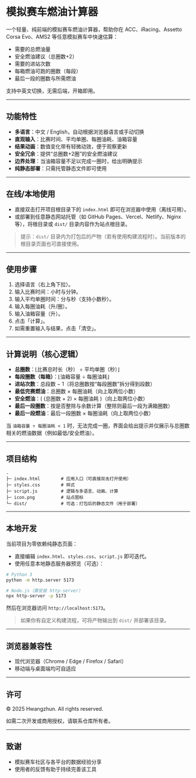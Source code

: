 # 模拟赛车燃油计算器

一个轻量、纯前端的模拟赛车燃油计算器，帮助你在 ACC、iRacing、Assetto Corsa Evo、AMS2 等任意模拟赛车中快速估算：
- 需要的总燃油量
- 安全燃油建议（总圈数+2）
- 需要的进站次数
- 每箱燃油可跑的圈数（每段）
- 最后一段的圈数与所需燃油

支持中英文切换，无需后端，开箱即用。

---

## 功能特性
- **多语言**：中文 / English，自动根据浏览器语言或手动切换
- **直观输入**：比赛时间、平均单圈、每圈油耗、油箱容量
- **结果动画**：数值变化带有轻微动效，便于观察更新
- **安全冗余**：提供“总圈数+2圈”的安全燃油建议
- **边界处理**：当油箱容量不足以完成一圈时，给出明确提示
- **纯静态部署**：只需托管静态文件即可使用

---

## 在线/本地使用
- 直接双击打开项目根目录下的 `index.html` 即可在浏览器中使用（离线可用）。
- 或部署到任意静态网站托管（如 GitHub Pages、Vercel、Netlify、Nginx 等），将根目录或 `dist/` 目录内容作为站点根目录。

> 提示：`dist/` 目录内为打包后的产物（若有使用构建流程时）。当前版本的根目录页面也可直接使用。

---

## 使用步骤
1. 选择语言（右上角下拉）。
2. 输入比赛时间：小时与分钟。
3. 输入平均单圈时间：分与秒（支持小数秒）。
4. 输入每圈油耗（升/圈）。
5. 输入油箱容量（升）。
6. 点击「计算」。
7. 如需重置输入与结果，点击「清空」。

---

## 计算说明（核心逻辑）
- **总圈数**：⌊比赛总时长（秒） ÷ 平均单圈（秒）⌋
- **每段圈数（每箱）**：⌊油箱容量 ÷ 每圈油耗⌋
- **进站次数**：总段数 − 1（将总圈数按“每段圈数”拆分得到段数）
- **最低完赛燃油**：总圈数 × 每圈油耗（向上取两位小数）
- **安全燃油**：\( (总圈数 + 2) × 每圈油耗 \)（向上取两位小数）
- **最后一段圈数**：按是否整除与余数计算（整除则最后一段为满箱圈数）
- **最后一段燃油**：最后一段圈数 × 每圈油耗（向上取两位小数）

当 `油箱容量 ÷ 每圈油耗 < 1` 时，无法完成一圈，界面会给出提示并仅展示与总圈数相关的燃油数据（例如最低/安全燃油）。

---

## 项目结构
```
.
├─ index.html        # 应用入口（可直接双击打开使用）
├─ styles.css        # 样式
├─ script.js         # 逻辑与多语言、动画、计算
├─ icon.png          # 站点图标
└─ dist/             # 可选：打包后的静态文件（用于部署）
```

---

## 本地开发
当前项目为零依赖纯静态页面：
- 直接编辑 `index.html`、`styles.css`、`script.js` 即可迭代。
- 使用任意本地静态服务器预览（可选）：
```bash
# Python 3
python -m http.server 5173

# Node.js（需安装 http-server）
npx http-server -p 5173
```
然后在浏览器访问 `http://localhost:5173`。

> 如果你有自定义构建流程，可将产物输出到 `dist/` 并部署该目录。

---

## 浏览器兼容性
- 现代浏览器（Chrome / Edge / Firefox / Safari）
- 移动端与桌面端均可自适应

---

## 许可
© 2025 Hwangzhun. All rights reserved.

如需二次开发或商用授权，请联系仓库所有者。

---

## 致谢
- 模拟赛车社区与各平台的数据经验分享
- 使用者的反馈有助于持续完善该工具
